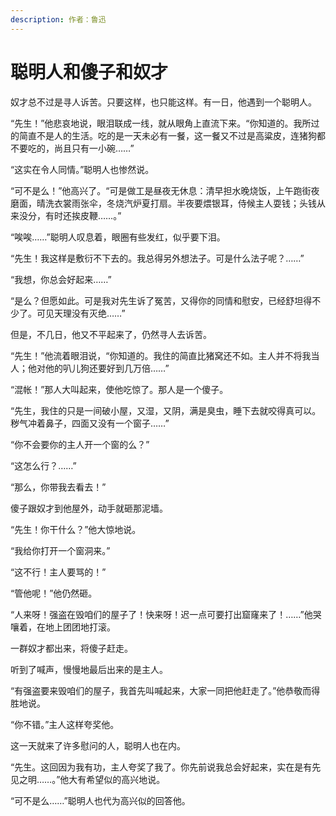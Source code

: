 ```yaml
---
description: 作者：鲁迅
---
```


# 聪明人和傻子和奴才

&#x20;       奴才总不过是寻人诉苦。只要这样，也只能这样。有一日，他遇到一个聪明人。

&#x20;       “先生！”他悲哀地说，眼泪联成一线，就从眼角上直流下来。“你知道的。我所过的简直不是人的生活。吃的是一天未必有一餐，这一餐又不过是高粱皮，连猪狗都不要吃的，尚且只有一小碗……”

&#x20;       “这实在令人同情。”聪明人也惨然说。

&#x20;       “可不是么！”他高兴了。“可是做工是昼夜无休息：清早担水晚烧饭，上午跑街夜磨面，晴洗衣裳雨张伞，冬烧汽炉夏打扇。半夜要煨银耳，侍候主人耍钱；头钱从来没分，有时还挨皮鞭……。”

&#x20;       “唉唉……”聪明人叹息着，眼圈有些发红，似乎要下泪。

&#x20;       “先生！我这样是敷衍不下去的。我总得另外想法子。可是什么法子呢？……”

&#x20;       “我想，你总会好起来……”

&#x20;       “是么？但愿如此。可是我对先生诉了冤苦，又得你的同情和慰安，已经舒坦得不少了。可见天理没有灭绝……”

&#x20;       但是，不几日，他又不平起来了，仍然寻人去诉苦。

&#x20;       “先生！”他流着眼泪说，“你知道的。我住的简直比猪窝还不如。主人并不将我当人；他对他的叭儿狗还要好到几万倍……”

&#x20;       “混帐！”那人大叫起来，使他吃惊了。那人是一个傻子。

&#x20;       “先生，我住的只是一间破小屋，又湿，又阴，满是臭虫，睡下去就咬得真可以。秽气冲着鼻子，四面又没有一个窗子……”

&#x20;       “你不会要你的主人开一个窗的么？”

&#x20;       “这怎么行？……”

&#x20;       “那么，你带我去看去！”

&#x20;       傻子跟奴才到他屋外，动手就砸那泥墙。

&#x20;       “先生！你干什么？”他大惊地说。

&#x20;       “我给你打开一个窗洞来。”

&#x20;       “这不行！主人要骂的！”

&#x20;       “管他呢！”他仍然砸。

&#x20;       “人来呀！强盗在毁咱们的屋子了！快来呀！迟一点可要打出窟窿来了！……”他哭嚷着，在地上团团地打滚。

&#x20;       一群奴才都出来，将傻子赶走。

&#x20;       听到了喊声，慢慢地最后出来的是主人。

&#x20;       “有强盗要来毁咱们的屋子，我首先叫喊起来，大家一同把他赶走了。”他恭敬而得胜地说。

&#x20;       “你不错。”主人这样夸奖他。

&#x20;       这一天就来了许多慰问的人，聪明人也在内。

&#x20;       “先生。这回因为我有功，主人夸奖了我了。你先前说我总会好起来，实在是有先见之明……。”他大有希望似的高兴地说。

&#x20;       “可不是么……”聪明人也代为高兴似的回答他。
